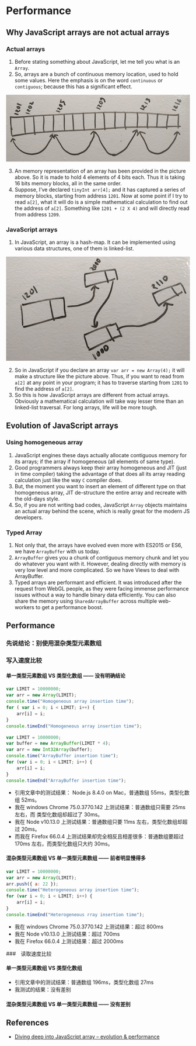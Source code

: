# Performance


## Why JavaScript arrays are not actual arrays
### Actual arrays
1. Before stating something about JavaScript, let me tell you what is an `Array`.
2. So, arrays are a bunch of continuous memory location, used to hold some values. Here the emphasis is on the word `continuous` or `contiguous`; because this has a significant effect.
  <img src="./images/actual-array.png" />

3. An memory representation of an array has been provided in the picture above. So it is made to hold 4 elements of 4 bits each. Thus it is taking 16 bits memory blocks, all in the same order.
4. Suppose, I’ve declared `tinyInt arr[4];` and it has captured a series of memory blocks, starting from address `1201`. Now at some point if I try to read `a[2]`, what it will do is a simple mathematical calculation to find out the address of `a[2]`. Something like `1201 + (2 X 4)` and will directly read from address `1209`.

### JavaScript arrays
1. In JavaScript, an array is a hash-map. It can be implemented using various data structures, one of them is linked-list. 
  <img src="./images/old-array-js.png" />

2. So in JavaScript if you declare an array `var arr = new Array(4);` it will make a structure like the picture above. Thus, if you want to read from `a[2]` at any point in your program; it has to traverse starting from `1201` to find the address of `a[2]`.
3. So this is how JavaScript arrays are different from actual arrays. Obviously a mathematical calculation will take way lesser time than an linked-list traversal. For long arrays, life will be more tough.


## Evolution of JavaScript arrays  
### Using homogeneous array
1. JavaScript engines these days actually allocate contiguous memory for its arrays; if the array if homogeneous (all elements of same type). 
2. Good programmers always keep their array homogeneous and JIT (just in time compiler) taking the advantage of that does all its array reading calculation just like the way `C` compiler does. 
3. But, the moment you want to insert an element of different type on that homogeneous array, JIT de-structure the entire array and recreate with the old-days style. 
4. So, if you are not writing bad codes, JavaScript `Array` objects maintains an actual array behind the scene, which is really great for the modern JS developers.

### Typed Array
1. Not only that, the arrays have evolved even more with ES2015 or ES6, we have `ArrayBuffer` with us today. 
2. `ArrayBuffer` gives you a chunk of contiguous memory chunk and let you do whatever you want with it. However, dealing directly with memory is very low level and more complicated. So we have Views to deal with ArrayBuffer.
3. Typed arrays are performant and efficient. It was introduced after the request from WebGL people, as they were facing immense performance issues without a way to handle binary data efficiently. You can also share the memory using `SharedArrayBuffer` across multiple web-workers to get a performance boost. 


## Performance
### 先说结论：别使用混杂类型元素数组

### 写入速度比较
#### 单一类型元素数组 VS 类型化数组 —— 没有明确结论
  ```js
  var LIMIT = 10000000;
  var arr = new Array(LIMIT);
  console.time("Homogeneous array insertion time");
  for ( var i = 0; i < LIMIT; i++) {
      arr[i] = i;
  }
  console.timeEnd("Homogeneous array insertion time");
  ```
  ```js
  var LIMIT = 10000000;
  var buffer = new ArrayBuffer(LIMIT * 4);
  var arr = new Int32Array(buffer);
  console.time("ArrayBuffer insertion time");
  for (var i = 0; i < LIMIT; i++) {
      arr[i] = i;
  }
  console.timeEnd("ArrayBuffer insertion time");
  ```

* 引用文章中的测试结果： Node.js 8.4.0 on Mac，普通数组 55ms，类型化数组 52ms。
* 我在 windows Chrome 75.0.3770.142 上测试结果：普通数组只需要 25ms 左右，而 类型化数组却超过了 30ms。
* 我在 Node v10.13.0 上测试结果：普通数组只要 11ms 左右，类型化数组却超过 20ms。
* 而我在 Firefox 66.0.4 上测试结果却完全相反且相差很多：普通数组要超过 170ms 左右，而类型化数组只大约 30ms。

#### 混杂类型元素数组 VS 单一类型元素数组 —— 前者明显慢得多
  ```js
  var LIMIT = 10000000;
  var arr = new Array(LIMIT);
  arr.push({ a: 22 });
  console.time("Heterogeneous array insertion time");
  for (var i = 0; i < LIMIT; i++) {
      arr[i] = i;
  }
  console.timeEnd("Heterogeneous rray insertion time");
  ```

* 我在 windows Chrome 75.0.3770.142 上测试结果：超过 800ms
* 我在 Node v10.13.0 上测试结果：超过 700ms
* 我在 Firefox 66.0.4 上测试结果：超过 2000ms

###　读取速度比较
#### 单一类型元素数组 VS 类型化数组
* 引用文章中的测试结果：普通数组 196ms，类型化数组 27ms
* 我测试的结果：没有差别

#### 混杂类型元素数组 VS 单一类型元素数组 —— 没有差别



## References
* [Diving deep into JavaScript array – evolution & performance](http://voidcanvas.com/javascript-array-evolution-performance/)
